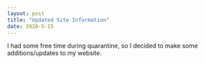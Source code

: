 ```yaml
---
layout: post
title: "Updated Site Information"
date: 2020-5-15
---
```


I had some free time during quarantine, so I decided to make some additions/updates to my website.
